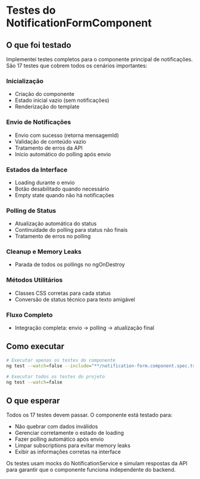 # Testes do NotificationFormComponent

## O que foi testado

Implementei testes completos para o componente principal de notificações. São 17 testes que cobrem todos os cenários importantes:

### Inicialização
- Criação do componente
- Estado inicial vazio (sem notificações)
- Renderização do template

### Envio de Notificações
- Envio com sucesso (retorna mensagemId)
- Validação de conteúdo vazio
- Tratamento de erros da API
- Início automático do polling após envio

### Estados da Interface
- Loading durante o envio
- Botão desabilitado quando necessário
- Empty state quando não há notificações

### Polling de Status
- Atualização automática do status
- Continuidade do polling para status não finais
- Tratamento de erros no polling

### Cleanup e Memory Leaks
- Parada de todos os pollings no ngOnDestroy

### Métodos Utilitários
- Classes CSS corretas para cada status
- Conversão de status técnico para texto amigável

### Fluxo Completo
- Integração completa: envio → polling → atualização final

## Como executar

```bash
# Executar apenas os testes do componente
ng test --watch=false --include="**/notification-form.component.spec.ts"

# Executar todos os testes do projeto
ng test --watch=false


```

## O que esperar

Todos os 17 testes devem passar. O componente está testado para:
- Não quebrar com dados inválidos
- Gerenciar corretamente o estado de loading
- Fazer polling automático após envio
- Limpar subscriptions para evitar memory leaks
- Exibir as informações corretas na interface

Os testes usam mocks do NotificationService e simulam respostas da API para garantir que o componente funciona independente do backend.